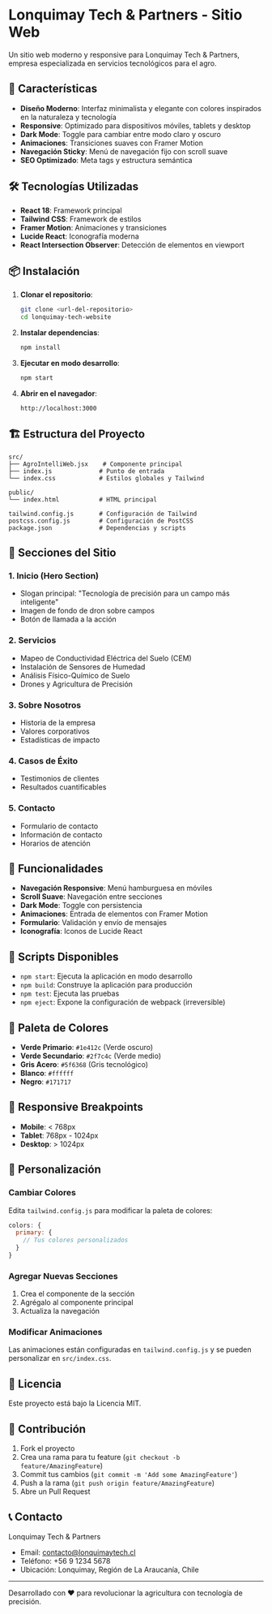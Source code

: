 # Lonquimay Tech & Partners - Sitio Web

Un sitio web moderno y responsive para Lonquimay Tech & Partners, empresa especializada en servicios tecnológicos para el agro.

## 🚀 Características

- **Diseño Moderno**: Interfaz minimalista y elegante con colores inspirados en la naturaleza y tecnología
- **Responsive**: Optimizado para dispositivos móviles, tablets y desktop
- **Dark Mode**: Toggle para cambiar entre modo claro y oscuro
- **Animaciones**: Transiciones suaves con Framer Motion
- **Navegación Sticky**: Menú de navegación fijo con scroll suave
- **SEO Optimizado**: Meta tags y estructura semántica

## 🛠️ Tecnologías Utilizadas

- **React 18**: Framework principal
- **Tailwind CSS**: Framework de estilos
- **Framer Motion**: Animaciones y transiciones
- **Lucide React**: Iconografía moderna
- **React Intersection Observer**: Detección de elementos en viewport

## 📦 Instalación

1. **Clonar el repositorio**:
   ```bash
   git clone <url-del-repositorio>
   cd lonquimay-tech-website
   ```

2. **Instalar dependencias**:
   ```bash
   npm install
   ```

3. **Ejecutar en modo desarrollo**:
   ```bash
   npm start
   ```

4. **Abrir en el navegador**:
   ```
   http://localhost:3000
   ```

## 🏗️ Estructura del Proyecto

```
src/
├── AgroIntelliWeb.jsx    # Componente principal
├── index.js             # Punto de entrada
└── index.css            # Estilos globales y Tailwind

public/
└── index.html           # HTML principal

tailwind.config.js       # Configuración de Tailwind
postcss.config.js        # Configuración de PostCSS
package.json             # Dependencias y scripts
```

## 🎨 Secciones del Sitio

### 1. **Inicio (Hero Section)**
- Slogan principal: "Tecnología de precisión para un campo más inteligente"
- Imagen de fondo de dron sobre campos
- Botón de llamada a la acción

### 2. **Servicios**
- Mapeo de Conductividad Eléctrica del Suelo (CEM)
- Instalación de Sensores de Humedad
- Análisis Físico-Químico de Suelo
- Drones y Agricultura de Precisión

### 3. **Sobre Nosotros**
- Historia de la empresa
- Valores corporativos
- Estadísticas de impacto

### 4. **Casos de Éxito**
- Testimonios de clientes
- Resultados cuantificables

### 5. **Contacto**
- Formulario de contacto
- Información de contacto
- Horarios de atención

## 🎯 Funcionalidades

- **Navegación Responsive**: Menú hamburguesa en móviles
- **Scroll Suave**: Navegación entre secciones
- **Dark Mode**: Toggle con persistencia
- **Animaciones**: Entrada de elementos con Framer Motion
- **Formulario**: Validación y envío de mensajes
- **Iconografía**: Iconos de Lucide React

## 🚀 Scripts Disponibles

- `npm start`: Ejecuta la aplicación en modo desarrollo
- `npm build`: Construye la aplicación para producción
- `npm test`: Ejecuta las pruebas
- `npm eject`: Expone la configuración de webpack (irreversible)

## 🎨 Paleta de Colores

- **Verde Primario**: `#1e412c` (Verde oscuro)
- **Verde Secundario**: `#2f7c4c` (Verde medio)
- **Gris Acero**: `#5f6368` (Gris tecnológico)
- **Blanco**: `#ffffff`
- **Negro**: `#171717`

## 📱 Responsive Breakpoints

- **Mobile**: < 768px
- **Tablet**: 768px - 1024px
- **Desktop**: > 1024px

## 🔧 Personalización

### Cambiar Colores
Edita `tailwind.config.js` para modificar la paleta de colores:

```javascript
colors: {
  primary: {
    // Tus colores personalizados
  }
}
```

### Agregar Nuevas Secciones
1. Crea el componente de la sección
2. Agrégalo al componente principal
3. Actualiza la navegación

### Modificar Animaciones
Las animaciones están configuradas en `tailwind.config.js` y se pueden personalizar en `src/index.css`.

## 📄 Licencia

Este proyecto está bajo la Licencia MIT.

## 👥 Contribución

1. Fork el proyecto
2. Crea una rama para tu feature (`git checkout -b feature/AmazingFeature`)
3. Commit tus cambios (`git commit -m 'Add some AmazingFeature'`)
4. Push a la rama (`git push origin feature/AmazingFeature`)
5. Abre un Pull Request

## 📞 Contacto

Lonquimay Tech & Partners
- Email: contacto@lonquimaytech.cl
- Teléfono: +56 9 1234 5678
- Ubicación: Lonquimay, Región de La Araucanía, Chile

---

Desarrollado con ❤️ para revolucionar la agricultura con tecnología de precisión. 
